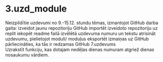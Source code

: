 # 3.uzd_module
Neizpildītie uzdevumi no 9.-15.12. stundu tēmas, izmantojot GitHub
darba gaita:
izveidot jaunu repozitoriju GitHub
importēt izveidoto repozitoriju uz replit
iekopēt readme failā izvēlētā uzdevuma numuru un tekstu
atrisināt uzdevumu, pielietojot moduli/ moduļus
eksportēt izmaiņas uz GitHub
pārliecināties, ka tās ir redzamas GitHub
7.uzdevums       
Uzrakstīt funkciju, kas dotajam nedēļas dienas numuram atgriež dienas nosaukumu vārdiem.